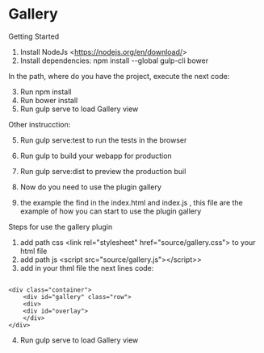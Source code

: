 # Gallery
Getting Started

1. Install NodeJs &lt;https://nodejs.org/en/download/&gt;
2. Install dependencies: npm install --global gulp-cli bower

In the path, where do you have the project, execute the next code:

3. Run npm install
3. Run bower install
4. Run gulp serve to load Gallery view

Other instrucction:

5. Run gulp serve:test to run the tests in the browser
6. Run gulp to build your webapp for production
7. Run gulp serve:dist to preview the production buil

8. Now do you need to use the plugin gallery
9. the example the find in the index.html and index.js ,
this file are the example of how you can start to use the plugin gallery

Steps for use the gallery plugin

1. add path css &lt;link rel="stylesheet" href="source/gallery.css"&gt; to your html file
2. add path js &lt;script src="source/gallery.js"&gt;&lt;/script>&gt;
3. add in your thml file the next lines code:

<!-- begin -->
<pre><code>
&lt;div class="container"&gt;
    &lt;div id="gallery" class="row"&gt;
    &lt;div&gt;
    &lt;div id="overlay"&gt;
    &lt;/div&gt;
&lt;/div&gt;
</code></pre>
<!-- end  -->

4. Run gulp serve to load Gallery view
